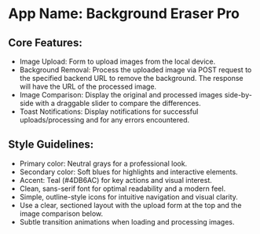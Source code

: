 # **App Name**: Background Eraser Pro

## Core Features:

- Image Upload: Form to upload images from the local device.
- Background Removal: Process the uploaded image via POST request to the specified backend URL to remove the background.  The response will have the URL of the processed image.
- Image Comparison: Display the original and processed images side-by-side with a draggable slider to compare the differences.
- Toast Notifications: Display notifications for successful uploads/processing and for any errors encountered.

## Style Guidelines:

- Primary color: Neutral grays for a professional look.
- Secondary color: Soft blues for highlights and interactive elements.
- Accent: Teal (#4DB6AC) for key actions and visual interest.
- Clean, sans-serif font for optimal readability and a modern feel.
- Simple, outline-style icons for intuitive navigation and visual clarity.
- Use a clear, sectioned layout with the upload form at the top and the image comparison below.
- Subtle transition animations when loading and processing images.